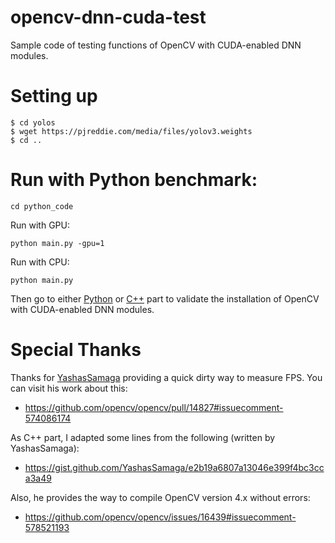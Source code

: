 # opencv-dnn-cuda-test
Sample code of testing functions of OpenCV with CUDA-enabled DNN modules.

# Setting up
```
$ cd yolos
$ wget https://pjreddie.com/media/files/yolov3.weights
$ cd ..
```
# Run with Python benchmark:

```
cd python_code
```

Run with GPU:

```
python main.py -gpu=1
```

Run with CPU:

```
python main.py
```


Then go to either [Python](https://github.com/Cuda-Chen/opencv-dnn-cuda-test/tree/master/python_code)
 or [C++](https://github.com/Cuda-Chen/opencv-dnn-cuda-test/tree/master/cpp_code) part to validate the installation of OpenCV
with CUDA-enabled DNN modules.

# Special Thanks
Thanks for [YashasSamaga](https://github.com/YashasSamaga) providing a quick dirty way to measure FPS.
You can visit his work about this:
- https://github.com/opencv/opencv/pull/14827#issuecomment-574086174

As C++ part, I adapted some lines from the following (written by YashasSamaga):
- https://gist.github.com/YashasSamaga/e2b19a6807a13046e399f4bc3cca3a49

Also, he provides the way to compile OpenCV version 4.x without errors:
- https://github.com/opencv/opencv/issues/16439#issuecomment-578521193
